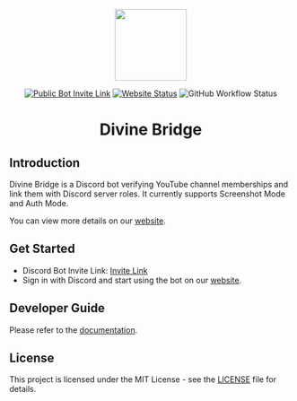<div align="center">
  <p>
    <a href="https://divine-bridge.jerrycool123.com">
      <img src="https://divine-bridge.jerrycool123.com/logo.png" height="128">
    </a>
  </p>
  <p>
		<a href="https://discord.com/oauth2/authorize?client_id=1243444258820853783&permissions=268435456&scope=bot+applications.commands"><img src="https://img.shields.io/badge/Public_Bot-Invite_Link-%231da0f2" alt="Public Bot Invite Link" /></a>
    <a href="https://divine-bridge.jerrycool123.com"><img src="https://img.shields.io/website?url=https%3A%2F%2Fdivine-bridge.jerrycool123.com&color=%23ff9149" alt="Website Status" /></a>
    <img src="https://img.shields.io/github/checks-status/jerrycool123/DivineBridge/main" alt="GitHub Workflow Status" />
	</p>
  <h1 align="center">Divine Bridge</h1>
</div>

## Introduction

Divine Bridge is a Discord bot verifying YouTube channel memberships and link them with Discord server roles. It currently supports Screenshot Mode and Auth Mode.

You can view more details on our [website](https://divine-bridge.jerrycool123.com).

## Get Started

- Discord Bot Invite Link: [Invite Link](https://discord.com/oauth2/authorize?client_id=1243444258820853783&permissions=268435456&scope=bot+applications.commands)
- Sign in with Discord and start using the bot on our [website](https://divine-bridge.jerrycool123.com).

## Developer Guide

Please refer to the [documentation](/docs/developer.md).

## License

This project is licensed under the MIT License - see the [LICENSE](/LICENSE.md) file for details.
